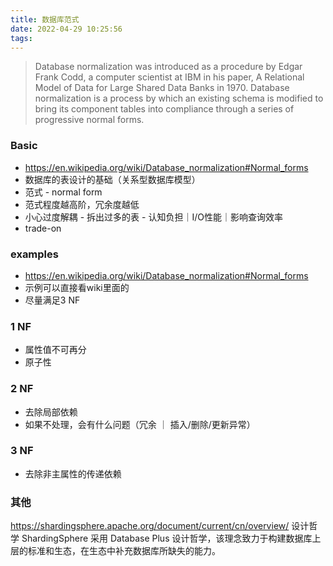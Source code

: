 ```yaml
---
title: 数据库范式
date: 2022-04-29 10:25:56
tags:
---
```

> Database normalization was introduced as a procedure by Edgar Frank Codd, a computer scientist at IBM in his paper, A Relational Model of Data for Large Shared Data Banks in 1970. Database normalization is a process by which an existing schema is modified to bring its component tables into compliance through a series of progressive normal forms.

### Basic
- https://en.wikipedia.org/wiki/Database_normalization#Normal_forms
- 数据库的表设计的基础（关系型数据库模型）
- 范式 - normal form
- 范式程度越高阶，冗余度越低
- 小心过度解耦 - 拆出过多的表 - 认知负担｜I/O性能｜影响查询效率
- trade-on

### examples
- https://en.wikipedia.org/wiki/Database_normalization#Normal_forms
- 示例可以直接看wiki里面的
- 尽量满足3 NF

### 1 NF
- 属性值不可再分
- 原子性

### 2 NF
- 去除局部依赖
- 如果不处理，会有什么问题（冗余 ｜ 插入/删除/更新异常）

### 3 NF
- 去除非主属性的传递依赖

### 其他
https://shardingsphere.apache.org/document/current/cn/overview/
设计哲学
ShardingSphere 采用 Database Plus 设计哲学，该理念致力于构建数据库上层的标准和生态，在生态中补充数据库所缺失的能力。